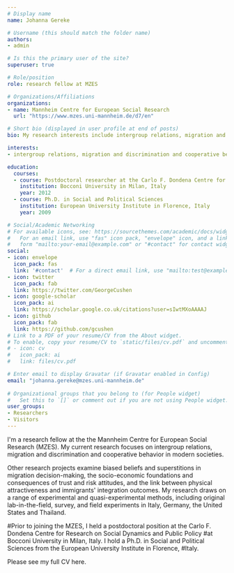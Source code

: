 ```yaml
---
# Display name
name: Johanna Gereke

# Username (this should match the folder name)
authors:
- admin

# Is this the primary user of the site?
superuser: true

# Role/position
role: research fellow at MZES

# Organizations/Affiliations
organizations:
- name: Mannheim Centre for European Social Research
  url: "https://www.mzes.uni-mannheim.de/d7/en"

# Short bio (displayed in user profile at end of posts)
bio: My research interests include intergroup relations, migration and discrimination and cooperative behavior in modern societies.

interests:
- intergroup relations, migration and discrimination and cooperative behavior in modern societies

education:
  courses:
  - course: Postdoctoral researcher at the Carlo F. Dondena Centre for Research on Social Dynamics and Public Policy
    institution: Bocconi University in Milan, Italy
    year: 2012
  - course: Ph.D. in Social and Political Sciences
    institution: European University Institute in Florence, Italy
    year: 2009

# Social/Academic Networking
# For available icons, see: https://sourcethemes.com/academic/docs/widgets/#icons
#   For an email link, use "fas" icon pack, "envelope" icon, and a link in the
#   form "mailto:your-email@example.com" or "#contact" for contact widget.
social:
- icon: envelope
  icon_pack: fas
  link: '#contact'  # For a direct email link, use "mailto:test@example.org".
- icon: twitter
  icon_pack: fab
  link: https://twitter.com/GeorgeCushen
- icon: google-scholar
  icon_pack: ai
  link: https://scholar.google.co.uk/citations?user=sIwtMXoAAAAJ
- icon: github
  icon_pack: fab
  link: https://github.com/gcushen
# Link to a PDF of your resume/CV from the About widget.
# To enable, copy your resume/CV to `static/files/cv.pdf` and uncomment the lines below.  
# - icon: cv
#   icon_pack: ai
#   link: files/cv.pdf

# Enter email to display Gravatar (if Gravatar enabled in Config)
email: "johanna.gereke@mzes.uni-mannheim.de"
  
# Organizational groups that you belong to (for People widget)
#   Set this to `[]` or comment out if you are not using People widget.  
user_groups:
- Researchers
- Visitors
---
```


I'm a research fellow at the the Mannheim Centre for European Social Research (MZES). My current research focuses on intergroup relations, migration and discrimination and cooperative behavior in modern societies.

Other research projects examine biased beliefs and superstitions in migration decision-making, the socio-economic foundations and consequences of trust and risk attitudes, and the link between physical attractiveness and immigrants'  integration outcomes. My research draws on a range of  experimental and quasi-experimental methods, including original lab-in-the-field, survey, and field experiments in Italy, Germany, the United States and Thailand.

#Prior to joining the MZES, I held a postdoctoral position at the Carlo F. Dondena Centre for Research on Social Dynamics and Public Policy #at Bocconi University in Milan, Italy. I hold a Ph.D. in Social and Political Sciences from the European University Institute in Florence, #Italy.

Please see my full CV here.

 
